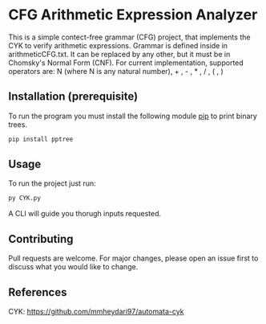 # CFG Arithmetic Expression Analyzer

This is a simple contect-free grammar (CFG) project, that implements the CYK to verify arithmetic expressions.
Grammar is defined inside in arithmeticCFG.txt. It can be replaced by any other, but it must be in Chomsky's Normal Form (CNF). 
For current implementation, supported operators are: N (where N is any natural number), + , - , * , / , ( , )

## Installation (prerequisite)

To run the program you must install the following module [pip](https://pypi.org/project/pptree/) to print binary trees.

```bash
pip install pptree
```

## Usage
To run the project just run:

```bash
py CYK.py
```

A CLI will guide you thorugh inputs requested.

## Contributing
Pull requests are welcome. For major changes, please open an issue first to discuss what you would like to change.

## References
CYK: https://github.com/mmheydari97/automata-cyk